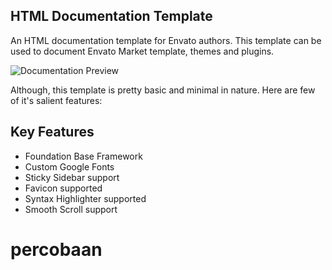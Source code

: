 ## HTML Documentation Template

An HTML documentation template for Envato authors. This template can be used to document Envato Market template, themes and plugins.

![Documentation Preview](http://buta-pizza.herokuapp.com/documentation/)

Although, this template is pretty basic and minimal in nature. Here are few of it's salient features:

## Key Features

- Foundation Base Framework
- Custom Google Fonts
- Sticky Sidebar support
- Favicon supported
- Syntax Highlighter supported
- Smooth Scroll support

# percobaan

